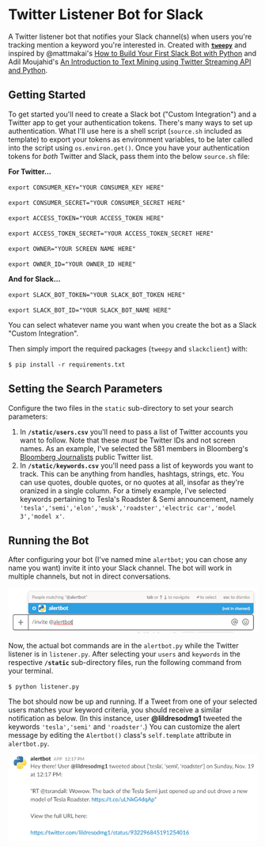 
# Twitter Listener Bot for Slack

A Twitter listener bot that notifies your Slack channel(s) when users you're tracking mention a keyword you're interested in. Created with [**`tweepy`**](https://github.com/tweepy/tweepy) and inspired by @mattmakai's [How to Build Your First Slack Bot with Python](https://github.com/mattmakai/fullstackpython.com/blob/master/content/posts/160604-build-first-slack-bot-python.markdown) and Adil Moujahid's [An Introduction to Text Mining using Twitter Streaming API and Python](http://adilmoujahid.com/posts/2014/07/twitter-analytics/).

## Getting Started

To get started you'll need to create a Slack bot ("Custom Integration") and a Twitter app to get your authentication tokens. There's many ways to set up authentication. What I'll use here is a shell script (`source.sh` included as template) to export your tokens as environment variables, to be later called into the script using `os.environ.get()`. Once you have your authentication tokens for *both* Twitter and Slack, pass them into the below `source.sh` file:

**For Twitter...**

`export CONSUMER_KEY="YOUR CONSUMER_KEY HERE"`

`export CONSUMER_SECRET="YOUR CONSUMER_SECRET HERE"`

`export ACCESS_TOKEN="YOUR ACCESS_TOKEN HERE"`

`export ACCESS_TOKEN_SECRET="YOUR ACCESS_TOKEN_SECRET HERE"`

`export OWNER="YOUR SCREEN NAME HERE"`

`export OWNER_ID="YOUR OWNER_ID HERE"`

**And for Slack...**

`export SLACK_BOT_TOKEN="YOUR SLACK_BOT_TOKEN HERE"`

`export SLACK_BOT_ID="YOUR SLACK_BOT_NAME HERE"`

You can select whatever name you want when you create the bot as a Slack "Custom Integration".

Then simply import the required packages (`tweepy` and `slackclient`) with:

`$ pip install -r requirements.txt`

## Setting the Search Parameters

Configure the two files in the `static` sub-directory to set your search parameters:

1. In **`/static/users.csv`** you'll need to pass a list of Twitter accounts you want to follow. Note that these *must* be Twitter IDs and not screen names. As an example, I've selected the 581 members in Bloomberg's [Bloomberg Journalists](https://twitter.com/business/lists/bloomberg-journalists?lang=en) public Twitter list.
2. In **`/static/keywords.csv`** you'll need pass a list of keywords you want to track. This can be anything from handles, hashtags, strings, etc. You can use quotes, double quotes, or no quotes at all, insofar as they're oranized in a single column. For a timely example, I've selected keywords pertaining to Tesla's Roadster & Semi announcement, namely `'tesla','semi','elon','musk','roadster','electric car','model 3','model x'`.


## Running the Bot

After configuring your bot (I've named mine `alertbot`; you can chose any name you want) invite it into your Slack channel. The bot will work in multiple channels, but not in direct conversations.

![Alt text](/screenshots/invite.png?raw=true "Invite")

Now, the actual bot commands are in the `alertbot.py` while the Twitter listener is in `listener.py`. After selecting your `users` and `keywords` in the respective **`/static`** sub-directory files, run the following command from your terminal.

`$ python listener.py`

The bot should now be up and running. If a Tweet from one of your selected users matches your keyword criteria, you should receive a similar notification as below. (In this instance, user **@lildresodmg1** tweeted the keywords `'tesla','semi'` and `'roadster'`.) You can customize the alert message by editing the `Alertbot()` class's `self.template` attribute in `alertbot.py`.

![Alt text](/screenshots/message.PNG?raw=true "Invite")
